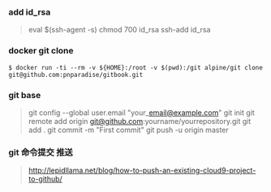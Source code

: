 
### add id_rsa

> eval $(ssh-agent -s)
> chmod 700 id_rsa
> ssh-add id_rsa

### docker git clone
```
$ docker run -ti --rm -v ${HOME}:/root -v $(pwd):/git alpine/git clone git@github.com:pnparadise/gitbook.git
```

### git base

> git config --global user.email "your\_email@example.com"
> git init
> git remote add origin git@github.com:yourname/yourrepository.git
> git add .
> git commit -m "First commit"
> git push -u origin master

#### 

### git 命令提交 推送

> http://lepidllama.net/blog/how-to-push-an-existing-cloud9-project-to-github/



